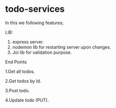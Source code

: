 # todo-services
In this we following features;

LIB:
1. express server.
2. nodemon lib for restarting server upon changes.
3. Joi lib for validation purpose.


End Points

1.Get all todos.

2.Get todos by Id.

3.Post todo.

4.Update todo (PUT).
